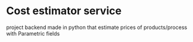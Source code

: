 # Cost estimator service
project backend made in python that estimate prices of products/process with Parametric fields